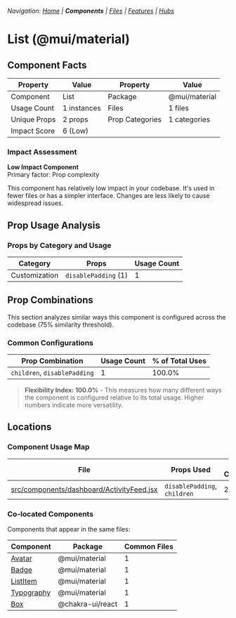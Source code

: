 
*Navigation: [Home](../../index.md) | **Components** | [Files](../../files.md) | [Features](../../features.md) | [Hubs](../../hubs.md)*



# List (@mui/material)

## Component Facts

| Property | Value | Property | Value |
|----------|-------|----------|-------|
| Component | List | Package | @mui/material |
| Usage Count | 1 instances | Files | 1 files |
| Unique Props | 2 props | Prop Categories | 1 categories |
| Impact Score | 6 (Low) | | |

### Impact Assessment

**Low Impact Component**  
Primary factor: Prop complexity

This component has relatively low impact in your codebase. It&#x27;s used in fewer files or has a simpler interface. Changes are less likely to cause widespread issues.

## Prop Usage Analysis

### Props by Category and Usage

| Category | Props | Usage Count |
|----------|-------|-------------|
| Customization | `disablePadding` (1) | 1 |

## Prop Combinations

This section analyzes similar ways this component is configured across the codebase (75% similarity threshold).

### Common Configurations

| Prop Combination | Usage Count | % of Total Uses |
|------------------|-------------|----------------|
| `children`, `disablePadding` | 1 | 100.0% |

> **Flexibility Index: 100.0%** - This measures how many different ways the component is configured relative to its total usage. Higher numbers indicate more versatility.

## Locations

### Component Usage Map

| File | Props Used | Prop Categories |
|------|------------|----------------|
| [src/components/dashboard/ActivityFeed.jsx](https://github.com/star4beam/react-import-analyzer/blob/main/test-project/src/components/dashboard/ActivityFeed.jsx) | `disablePadding`, `children` | 2 |

### Co-located Components
Components that appear in the same files:

| Component | Package | Common Files |
|-----------|---------|--------------|
| [Avatar](../@mui_material/Avatar.md) | @mui/material | 1 |
| [Badge](../@mui_material/Badge.md) | @mui/material | 1 |
| [ListItem](../@mui_material/ListItem.md) | @mui/material | 1 |
| [Typography](../@mui_material/Typography.md) | @mui/material | 1 |
| [Box](../@chakra-ui_react/Box.md) | @chakra-ui/react | 1 |
